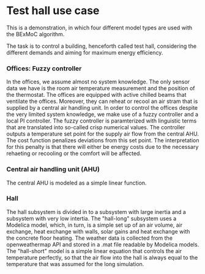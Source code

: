 # Test hall use case
This is a demonstration, in which four different model types are used with the
BExMoC algorithm.

The task is to control a building, henceforth called test hall, considering the
different demands and aiming for maximum energy efficiency.

### Offices: Fuzzy controller
In the offices, we assume almost no system knowledge. The only sensor data we
have is the room air temperature measurement and the position of the
thermostat. The offices are equipped with active chilled beams that ventilate
the offices. Moreover, they can reheat or recool an air stram that is supplied
by a central air handling unit. In order to control the offices despite the
very limited system knowledge, we make use of a fuzzy controller and a local
PI controller. The fuzzy controller is paramterized with linguistic terms that
are translated into so-called crisp numerical values. The controller outputs a
temperature set point for the supply air flow from the central AHU. The cost
function penalizes deviations from this set point. The interpretation for this
penalty is that there will either be energy costs due to the necessary
rehaeting or recooling or the comfort will be affected.

### Central air handling unit (AHU)
The central AHU is modeled as a simple linear function.

### Hall
The hall subsystem is divided in to a subsystem with large inertia and a
subsystem with very low intertia. The "hall-long" subsystem uses a Modelica
model, which, in turn, is a simple set up of an air volume, air exchange,
heat exchange with walls, solar gains and heat exchange with the concrete
floor heating. The weather data is collected from the openweathermap API
and stored in a .mat file readable by Modelica models.
The "hall-short" model is a simple linear equation that controls the air
temperature perfectly, so that the air flow into the hall is always equal to
the temperature that was assumed for the long simulation.  
